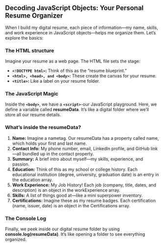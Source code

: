 ## Decoding JavaScript Objects: Your Personal Resume Organizer

When I build my digital resume, each piece of information—my name, skills, and work experience in JavaScript objects—helps me organize them. Let’s explore the basics:

### The HTML structure

Imagine your resume as a web page. The HTML file sets the stage:

- <b>`<!DOCTYPE html>`:</b> Think of this as the “resume blueprint.”
- <b>`<html>, <head>, and <body>`:</b> These create the canvas for your resume.
- <b>`<title>`:</b> Like a label on your resume folder.

### The JavaScript Magic

Inside the <b>`<body>`</b>, we have a <b>`<script>`</b>-our JavaScript playground. Here, we define a variable called <b>resumeData</b>. It’s like a digital folder where we’ll store all our resume details.

### What’s inside the <b>resumeData</b>?

1. <b>Name:</b> Imagine a nametag. Our resumeData has a property called name, which holds your first and last name.
2. <b>Contact Info:</b> My phone number, email, LinkedIn profile, and GitHub link—all bundled up in the contact property.
3. <b>Summary:</b> A brief intro about myself—my skills, experience, and passion.
4. <b>Education:</b> Think of this as my school or college history. Each educational institution (degree, university, graduation date) is an entry in the education array.
5. <b>Work Experience:</b> My Job History! Each job (company, title, dates, and description) is an object in the workExperience array.
6. <b>Skills:</b> A list of things good at—like a mini superpower inventory.
7. <b>Certifications:</b> Imagine these as my resume badges. Each certification (name, issuer, date) is an object in the Certifications array.

### The Console Log

Finally, we peek inside our digital resume folder by using <b>console.log(resumeData)</b>. It’s like opening a folder to see everything organized.